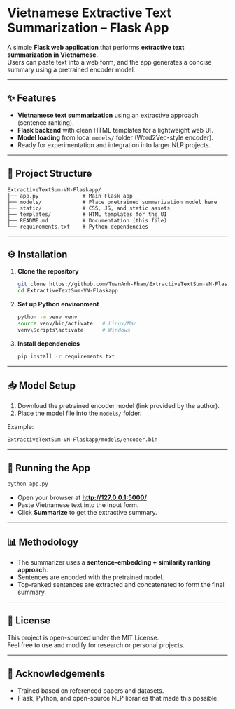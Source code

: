 # Vietnamese Extractive Text Summarization – Flask App

A simple **Flask web application** that performs **extractive text summarization in Vietnamese**.  
Users can paste text into a web form, and the app generates a concise summary using a pretrained encoder model.

---

## ✨ Features
- **Vietnamese text summarization** using an extractive approach (sentence ranking).
- **Flask backend** with clean HTML templates for a lightweight web UI.
- **Model loading** from local `models/` folder (Word2Vec-style encoder).
- Ready for experimentation and integration into larger NLP projects.

---

## 📂 Project Structure
```
ExtractiveTextSum-VN-Flaskapp/
├── app.py              # Main Flask app
├── models/             # Place pretrained summarization model here
├── static/             # CSS, JS, and static assets
├── templates/          # HTML templates for the UI
├── README.md           # Documentation (this file)
└── requirements.txt    # Python dependencies
```

---

## ⚙️ Installation

1. **Clone the repository**
   ```bash
   git clone https://github.com/TuanAnh-Pham/ExtractiveTextSum-VN-Flaskapp.git
   cd ExtractiveTextSum-VN-Flaskapp
   ```

2. **Set up Python environment**
   ```bash
   python -m venv venv
   source venv/bin/activate   # Linux/Mac
   venv\Scripts\activate      # Windows
   ```

3. **Install dependencies**
   ```bash
   pip install -r requirements.txt
   ```

---

## 📥 Model Setup

1. Download the pretrained encoder model (link provided by the author).  
2. Place the model file into the `models/` folder.  

Example:
```
ExtractiveTextSum-VN-Flaskapp/models/encoder.bin
```

---

## 🚀 Running the App
```bash
python app.py
```

- Open your browser at **http://127.0.0.1:5000/**
- Paste Vietnamese text into the input form.
- Click **Summarize** to get the extractive summary.

---

## 📊 Methodology
- The summarizer uses a **sentence-embedding + similarity ranking approach**.  
- Sentences are encoded with the pretrained model.  
- Top-ranked sentences are extracted and concatenated to form the final summary.  

---


## 📜 License
This project is open-sourced under the MIT License.  
Feel free to use and modify for research or personal projects.

---

## 🙌 Acknowledgements
- Trained based on referenced papers and datasets.  
- Flask, Python, and open-source NLP libraries that made this possible.
